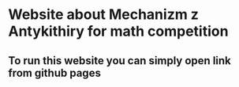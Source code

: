 # Website about Mechanizm z Antykithiry for math competition

## To run this website you can simply open link from github pages
